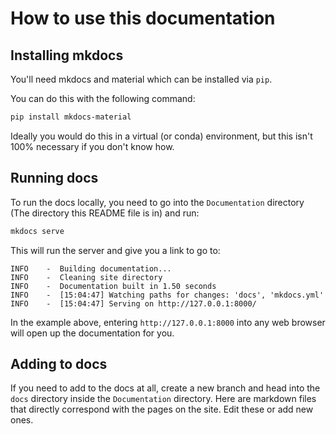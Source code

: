 # How to use this documentation

## Installing mkdocs

You'll need mkdocs and material which can be installed via `pip`.

You can do this with the following command:

```bash
pip install mkdocs-material
```

Ideally you would do this in a virtual (or conda) environment, but this isn't
100% necessary if you don't know how.


## Running docs

To run the docs locally, you need to go into the `Documentation` directory
(The directory this README file is in) and run:

```bash
mkdocs serve
```

This will run the server and give you a link to go to:

```text
INFO    -  Building documentation...
INFO    -  Cleaning site directory
INFO    -  Documentation built in 1.50 seconds
INFO    -  [15:04:47] Watching paths for changes: 'docs', 'mkdocs.yml'
INFO    -  [15:04:47] Serving on http://127.0.0.1:8000/
```

In the example above, entering `http://127.0.0.1:8000` into any web browser
will open up the documentation for you.

## Adding to docs

If you need to add to the docs at all, create a new branch and head into the
`docs` directory inside the `Documentation` directory. Here are markdown files
that directly correspond with the pages on the site. Edit these or add new ones.
